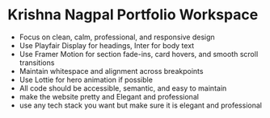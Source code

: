 <!-- Use this file to provide workspace-specific custom instructions to Copilot. For more details, visit https://code.visualstudio.com/docs/copilot/copilot-customization#_use-a-githubcopilotinstructionsmd-file -->

# Krishna Nagpal Portfolio Workspace

- Focus on clean, calm, professional, and responsive design
- Use Playfair Display for headings, Inter for body text
- Use Framer Motion for section fade-ins, card hovers, and smooth scroll transitions
- Maintain whitespace and alignment across breakpoints
- Use Lottie for hero animation if possible
- All code should be accessible, semantic, and easy to maintain
- make the website pretty and Elegant and professional
- use any tech stack you want but make sure it is elegant and professional